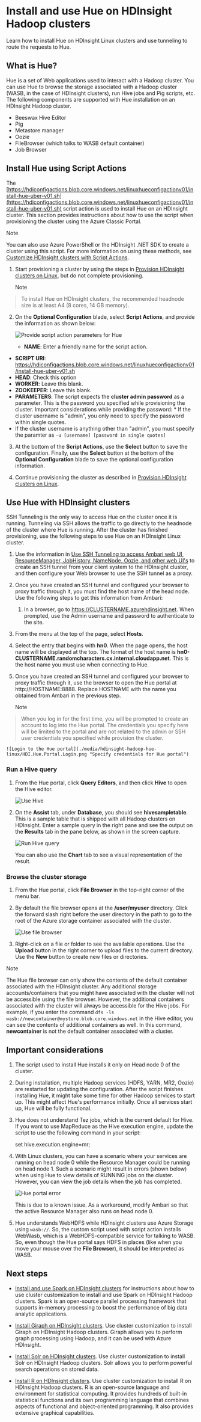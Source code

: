 <properties
    pageTitle="Use Hue with Hadoop on HDInsight Linux clusters | Microsoft Azure"
    description="Learn how to install and use Hue with Hadoop clusters on HDInsight Linux."
    services="hdinsight"
    documentationCenter=""
    authors="nitinme"
    manager="paulettm"
    editor="cgronlun"/>

<tags 
    ms.service="hdinsight" 
    ms.workload="big-data" 
    ms.tgt_pltfrm="na" 
    ms.devlang="na" 
    ms.topic="article" 
    ms.date="11/05/2015" 
    ms.author="nitinme"/>

# Install and use Hue on HDInsight Hadoop clusters
Learn how to install Hue on HDInsight Linux clusters and use tunneling to route the requests to Hue.

## What is Hue?
Hue is a set of Web applications used to interact with a Hadoop cluster. You can use Hue to browse the storage associated with a Hadoop cluster (WASB, in the case of HDInsight clusters), run Hive jobs and Pig scripts, etc. The following components are supported with Hue installation on an HDInsight Hadoop cluster.

* Beeswax Hive Editor
* Pig
* Metastore manager
* Oozie
* FileBrowser (which talks to WASB default container)
* Job Browser

## Install Hue using Script Actions
The [https://hdiconfigactions.blob.core.windows.net/linuxhueconfigactionv01/install-hue-uber-v01.sh](https://hdiconfigactions.blob.core.windows.net/linuxhueconfigactionv01/install-hue-uber-v01.sh) script action is used to install Hue on an HDInsight cluster. This section provides instructions about how to use the script when provisioning the cluster using the Azure Classic Portal.

> [!NOTE]
> You can also use Azure PowerShell or the HDInsight .NET SDK to create a cluster using this script. For more information on using these methods, see [Customize HDInsight clusters with Script Actions](hdinsight-hadoop-customize-cluster-linux.md).
> 
> 
1. Start provisioning a cluster by using the steps in [Provision HDInsight clusters on Linux](hdinsight-hadoop-provision-linux-clusters.md#portal), but do not complete provisioning.

   > [!NOTE]
> To install Hue on HDInsight clusters, the recommended headnode size is at least A4 (8 cores, 14 GB memory).
> 
2. On the **Optional Configuration** blade, select **Script Actions**, and provide the information as shown below:

    ![Provide script action parameters for Hue](./media/hdinsight-hadoop-hue-linux/hue_script_action.png "Provide script action parameters for Hue")

   * **NAME**: Enter a friendly name for the script action.
* **SCRIPT URI**: https://hdiconfigactions.blob.core.windows.net/linuxhueconfigactionv01/install-hue-uber-v01.sh
* **HEAD**: Check this option
* **WORKER**: Leave this blank.
* **ZOOKEEPER**: Leave this blank.
* **PARAMETERS**: The script expects the **cluster admin password** as a parameter. This is the password you specified while provisioning the cluster. Important considerations while providing the password:  * If the cluster username is "admin", you only need to specify the password within single quotes.
* If the cluster username is anything other than "admin", you must specify the paramter as `-u [username] [password in single quotes]`



3. At the bottom of the **Script Actions**, use the **Select** button to save the configuration. Finally, use the **Select** button at the bottom of the **Optional Configuration** blade to save the optional configuration information.

4. Continue provisioning the cluster as described in [Provision HDInsight clusters on Linux](hdinsight-hadoop-provision-linux-clusters.md#portal).


## Use Hue with HDInsight clusters
SSH Tunneling is the only way to access Hue on the cluster once it is running. Tunneling via SSH allows the traffic to go directly to the headnode of the cluster where Hue is running. After the cluster has finished provisioning, use the following steps to use Hue on an HDInsight Linux cluster.

1. Use the information in [Use SSH Tunneling to access Ambari web UI, ResourceManager, JobHistory, NameNode, Oozie, and other web UI's](hdinsight-linux-ambari-ssh-tunnel.md) to create an SSH tunnel from your client system to the HDInsight cluster, and then configure your Web browser to use the SSH tunnel as a proxy.

2. Once you have created an SSH tunnel and configured your browser to proxy traffic through it, you must find the host name of the head node. Use the following steps to get this information from Ambari:

   1. In a browser, go to https://CLUSTERNAME.azurehdinsight.net. When prompted, use the Admin username and password to authenticate to the site.

2. From the menu at the top of the page, select **Hosts**.

3. Select the entry that begins with **hn0**. When the page opens, the host name will be displayed at the top. The format of the host name is **hn0-CLUSTERNAME.randomcharacters.cx.internal.cloudapp.net**. This is the host name you must use when connecting to Hue.


3. Once you have created an SSH tunnel and configured your browser to proxy traffic through it, use the browser to open the Hue portal at http://HOSTNAME:8888. Replace HOSTNAME with the name you obtained from Ambari in the previous step.

   > [!NOTE]
> When you log in for the first time, you will be prompted to create an account to log into the Hue portal. The credentials you specify here will be limited to the portal and are not related to the admin or SSH user credentials you specified while provision the cluster.
> 
> 
    ![Login to the Hue portal](./media/hdinsight-hadoop-hue-linux/HDI.Hue.Portal.Login.png "Specify credentials for Hue portal")


### Run a Hive query
1. From the Hue portal, click **Query Editors**, and then click **Hive** to open the Hive editor.

    ![Use Hive](./media/hdinsight-hadoop-hue-linux/HDI.Hue.Portal.Hive.png "Use Hive")

2. On the **Assist** tab, under **Database**, you should see **hivesampletable**. This is a sample table that is shipped with all Hadoop clusters on HDInsight. Enter a sample query in the right pane and see the output on the **Results** tab in the pane below, as shown in the screen capture.

    ![Run Hive query](./media/hdinsight-hadoop-hue-linux/HDI.Hue.Portal.Hive.Query.png "Run Hive query")

    You can also use the **Chart** tab to see a visual representation of the result.


### Browse the cluster storage
1. From the Hue portal, click **File Browser** in the top-right corner of the menu bar.

2. By default the file browser opens at the **/user/myuser** directory. Click the forward slash right before the user directory in the path to go to the root of the Azure storage container associated with the cluster.

    ![Use file browser](./media/hdinsight-hadoop-hue-linux/HDI.Hue.Portal.File.Browser.png "Use file browser")

3. Right-click on a file or folder to see the available operations. Use the **Upload** button in the right corner to upload files to the current directory. Use the **New** button to create new files or directories.


> [!NOTE]
> The Hue file browser can only show the contents of the default container associated with the HDInsight cluster. Any additional storage accounts/containers that you might have associated with the cluster will not be accessible using the file browser. However, the additional containers associated with the cluster will always be accessible for the Hive jobs. For example, if you enter the command `dfs -ls wasb://newcontainer@mystore.blob.core.windows.net` in the Hive editor, you can see the contents of additional containers as well. In this command, **newcontainer** is not the default container associated with a cluster.
> 
> 
## Important considerations
1. The script used to install Hue installs it only on Head node 0 of the cluster.

2. During installation, multiple Hadoop services (HDFS, YARN, MR2, Oozie) are restarted for updating the configuration. After the script finishes installing Hue, it might take some time for other Hadoop services to start up. This might affect Hue's performance initially. Once all services start up, Hue will be fully functional.

3. Hue does not understand Tez jobs, which is the current default for Hive. If you want to use MapReduce as the Hive execution engine, update the script to use the following command in your script:

     set hive.execution.engine=mr;

4. With Linux clusters, you can have a scenario where your services are running on head node 0 while the Resource Manager could be running on head node 1. Such a scenario might result in errors (shown below) when using Hue to view details of RUNNING jobs on the cluster. However, you can view the job details when the job has completed.

   ![Hue portal error](./media/hdinsight-hadoop-hue-linux/HDI.Hue.Portal.Error.png "Hue portal error")

   This is due to a known issue. As a workaround, modify Ambari so that the active Resource Manager also runs on head node 0.

5. Hue understands WebHDFS while HDInsight clusters use Azure Storage using `wasb://`. So, the custom script used with script action installs WebWasb, which is a WebHDFS-compatible service for talking to WASB. So, even though the Hue portal says HDFS in places (like when you move your mouse over the **File Browser**), it should be interpreted as WASB.


## Next steps
* [Install and use Spark on HDInsight clusters](hdinsight-hadoop-spark-install-linux.md) for  instructions about how to use cluster customization to install and use Spark on HDInsight Hadoop clusters. Spark is an open-source parallel processing framework that supports in-memory processing to boost the performance of big data analytic applications.

* [Install Giraph on HDInsight clusters](hdinsight-hadoop-giraph-install-linux.md). Use cluster customization to install Giraph on HDInsight Hadoop clusters. Giraph allows you to perform graph processing using Hadoop, and it can be used with Azure HDInsight.

* [Install Solr on HDInsight clusters](hdinsight-hadoop-solr-install-linux.md). Use cluster customization to install Solr on HDInsight Hadoop clusters. Solr allows you to perform powerful search operations on stored data.

* [Install R on HDInsight clusters](hdinsight-hadoop-r-scripts-linux.md). Use cluster customization to install R on HDInsight Hadoop clusters. R is an open-source language and environment for statistical computing. It provides hundreds of built-in statistical functions and its own programming language that combines aspects of functional and object-oriented programming. It also provides extensive graphical capabilities.


[powershell-install-configure]: install-configure-powershell-linux.md
[hdinsight-provision]: hdinsight-provision-clusters-linux.md
[hdinsight-cluster-customize]: hdinsight-hadoop-customize-cluster-linux.md
[hdinsight-install-spark]: hdinsight-hadoop-spark-install-linux.md
